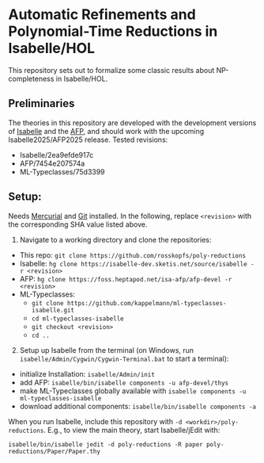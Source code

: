 # Automatic Refinements and Polynomial-Time Reductions in Isabelle/HOL
This repository sets out to formalize some classic results about NP-completeness in Isabelle/HOL.

## Preliminaries

The theories in this repository are developed with the development versions of [Isabelle](https://isabelle.in.tum.de)
and the [AFP](https://www.isa-afp.org/download/), and should work with the upcoming Isabelle2025/AFP2025 release.
Tested revisions:

- Isabelle/2ea9efde917c
- AFP/7454e207574a
- ML-Typeclasses/75d3399

## Setup:
Needs [Mercurial](https://www.mercurial-scm.org/) and [Git](https://git-scm.com/) installed.
In the following, replace `<revision>` with the corresponding SHA value listed above.

1. Navigate to a working directory and clone the repositories:
  - This repo: `git clone https://github.com/rosskopfs/poly-reductions`
  - Isabelle: `hg clone https://isabelle-dev.sketis.net/source/isabelle -r <revision>`
  - AFP: `hg clone https://foss.heptapod.net/isa-afp/afp-devel -r <revision>`
  - ML-Typeclasses: 
    - `git clone https://github.com/kappelmann/ml-typeclasses-isabelle.git`
    - `cd ml-typeclasses-isabelle`
    - `git checkout <revision>`
    - `cd ..`

2. Setup up Isabelle from the terminal (on Windows, run `isabelle/Admin/Cygwin/Cygwin-Terminal.bat` to start a terminal):
  - initialize Installation: `isabelle/Admin/init`
  - add AFP: `isabelle/bin/isabelle components -u afp-devel/thys`
  - make ML-Typeclasses globally available with `isabelle components -u ml-typeclasses-isabelle`
  - download additional components: `isabelle/bin/isabelle components -a`

When you run Isabelle, include this repository with `-d <workdir>/poly-reductions`.
E.g., to view the main theory, start Isabelle/jEdit with:
```
isabelle/bin/isabelle jedit -d poly-reductions -R paper poly-reductions/Paper/Paper.thy
```
